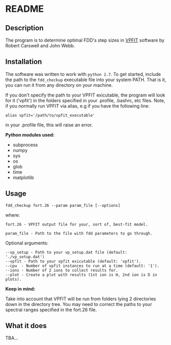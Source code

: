 # README

## Description

The program is to determine optimal FDD's step sizes in [VPFIT](https://www.ast.cam.ac.uk/~rfc/vpfit.html) software by Robert Carswell and John Webb.

## Installation
The software was written to work with `python 2.7`. 
To get started, include the path to the `fdd_checkup` executable file into your system PATH.
That is it, you can run it from any directory on your machine.

If you don't specify the path to your VPFIT exicutable, the program will look for it ('vpfit') in the folders specified in your .profile, .bashrc, etc files.
Note, if you normally run VPFIT via alias, e.g if you have the following line:

`alias vpfit='/path/to/vpfit_executable'`

in your .profile file, this will raise an error.


**Python modules used:**

- subprocess
- numpy
- sys
- os
- glob
- time
- matplotlib

## Usage

`fdd_checkup fort.26 --param param_file [--options]`

where:
```
fort.26 - VPFIT output file for your, sort of, best-fit model.

param_file - Path to the file with fdd parameters to go through.

```
Optional arguments:
```
--vp_setup - Path to your vp_setup.dat file (default: './vp_setup.dat')
--vpfit - Path to your vpfit exicutable (default: 'vpfit').
--cpu  - Number of vpfit instances to run at a time (default: '1').
--ions - Number of 2 ions to collect results for.
--plot - Create a plot with results (1st ion is H, 2nd ion is D in plots).
```
**Keep in mind:**

Take into account that VPFIT will be run from folders lying 2 directories down in the directory tree. You may need to correct the paths to your spectral ranges specified in the fort.26 file.

## What it does

TBA...